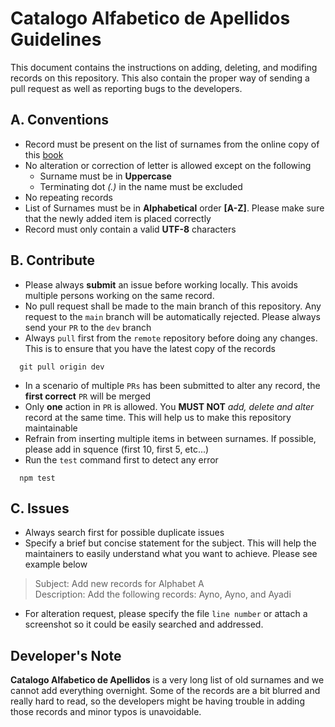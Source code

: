 # Catalogo Alfabetico de Apellidos Guidelines
This document contains the instructions on adding, deleting, and modifing records on this repository. This also contain the proper way of sending a pull request as well as reporting bugs to the developers.       

## A. Conventions   
- Record must be present on the list of surnames from the online copy of this [book](https://issuu.com/filipinasheritagelibrary/docs/catalogo_alfabetico_de_apellidos/60)   
- No alteration or correction of letter is allowed except on the following
  - Surname must be in **Uppercase**
  - Terminating dot *(.)* in the name must be excluded
- No repeating records
- List of Surnames must be in **Alphabetical** order **[A-Z]**. Please make sure that the newly added item is placed correctly
- Record must only contain a valid **UTF-8** characters

## B. Contribute
- Please always **submit** an issue before working locally. This avoids multiple persons working on the same record.
- No pull request shall be made to the main branch of this repository. Any request to the `main` branch will be automatically rejected. Please always send your `PR` to the `dev` branch   
- Always `pull` first from the `remote` repository before doing any changes. This is to ensure that you have the latest copy of the records
```git
  git pull origin dev
```
- In a scenario of multiple `PRs` has been submitted to alter any record, the **first correct** `PR` will be merged 
- Only **one** action in `PR` is allowed. You **MUST NOT** *add, delete and alter* record at the same time. This will help us to make this repository maintainable
- Refrain from inserting multiple items in between surnames. If possible, please add in squence (first 10, first 5, etc...)
- Run the `test` command first to detect any error
```npm
  npm test
```

## C. Issues
- Always search first for possible duplicate issues
- Specify a brief but concise statement for the subject. This will help the maintainers to easily understand what you want to achieve. Please see example below
> Subject: Add new records for Alphabet A   
Description: Add the following records: Ayno, Ayno, and Ayadi
- For alteration request, please specify the file `line number` or attach a screenshot so it could be easily searched and addressed.


## Developer's Note
**Catalogo Alfabetico de Apellidos** is a very long list of old surnames and we cannot add everything overnight. Some of the records are a bit blurred and really hard to read, so the developers might be having trouble in adding those records and minor typos is unavoidable.